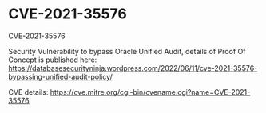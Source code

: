 # CVE-2021-35576
CVE-2021-35576


Security Vulnerability to bypass Oracle Unified Audit, details of Proof Of Concept is published here: https://databasesecurityninja.wordpress.com/2022/06/11/cve-2021-35576-bypassing-unified-audit-policy/

CVE details: https://cve.mitre.org/cgi-bin/cvename.cgi?name=CVE-2021-35576
